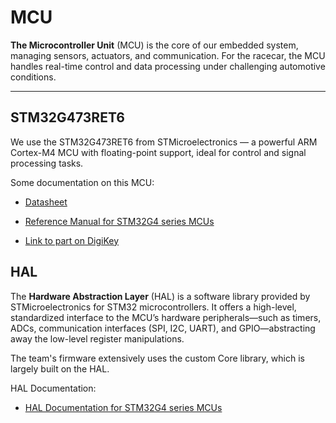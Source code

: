 # MCU

**The Microcontroller Unit** (MCU) is the core of our embedded system, managing sensors, actuators, and communication. For the racecar, the MCU handles real-time control and data processing under challenging automotive conditions.

---

## STM32G473RET6

We use the STM32G473RET6 from STMicroelectronics — a powerful ARM Cortex-M4 MCU with floating-point support, ideal for control and signal processing tasks.

Some documentation on this MCU:

* [Datasheet](https://www.st.com/resource/en/datasheet/stm32g473cb.pdf)

* [Reference Manual for STM32G4 series MCUs](https://www.st.com/resource/en/reference_manual/rm0440-stm32g4-series-advanced-armbased-32bit-mcus-stmicroelectronics.pdf)

* [Link to part on DigiKey](https://www.digikey.com/en/products/detail/stmicroelectronics/STM32G473RET6/10326721)

## HAL

The **Hardware Abstraction Layer** (HAL) is a software library provided by STMicroelectronics for STM32 microcontrollers. It offers a high-level, standardized interface to the MCU’s hardware peripherals—such as timers, ADCs, communication interfaces (SPI, I2C, UART), and GPIO—abstracting away the low-level register manipulations.

The team's firmware extensively uses the custom Core library, which is largely built on the HAL.

HAL Documentation:

* [HAL Documentation for STM32G4 series MCUs](https://www.st.com/resource/en/user_manual/um2570-description-of-stm32g4-hal-and-lowlayer-drivers--stmicroelectronics.pdf)